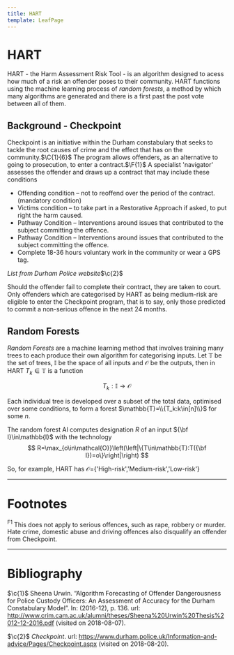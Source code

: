 ```yaml
---
title: HART
template: LeafPage
---
```


# HART
$\newcommand{\F}[1]{^{[\text{F}#1}]}$
$\newcommand{\C}[2]{^{[#1\text{, p.#2}]}}$
$\newcommand{\c}[1]{^{[#1]}}$

HART - the Harm Assessment Risk Tool - is an algorithm designed to acess how much of a risk an offender poses to their community. HART functions using the machine learning process of *random forests*, a method by which many algorithms are generated and there is a first past the post vote between all of them.

## Background - Checkpoint

Checkpoint is an initiative within the Durham constabulary that seeks to tackle the root causes of crime and the effect that has on the community.$\C{1}{6}$ The program allows offenders, as an alternative to going to prosecution, to enter a contract.$\F{1}$ A specialist 'navigator' assesses the offender and draws up a contract that may include these conditions

* Offending condition – not to reoffend over the period of the contract. (mandatory condition)
* Victims condition – to take part in a Restorative Approach if asked, to put right the harm caused.
* Pathway Condition – Interventions around issues that contributed to the subject committing the offence.
* Pathway Condition – Interventions around issues that contributed to the subject committing the offence.
* Complete 18-36 hours voluntary work in the community or wear a GPS tag.

*List from Durham Police website*$\c{2}$

Should the offender fail to complete their contract, they are taken to court. Only offenders which are categorised by HART as being medium-risk are eligible to enter the Checkpoint program, that is to say, only those predicted to commit a non-serious offence in the next 24 months.

## Random Forests

*Random Forests* are a machine learning method that involves training many trees to each produce their own algorithm for categorising inputs. Let $\mathbb{T}$ be the set of trees, $\mathbb{I}$ be the space of all inputs and $\mathcal{O}$ be the outputs, then in HART $T_k\in\mathbb{T}$ is a function

$$ T_k:\mathbb{I}\to\mathcal{O} $$

Each individual tree is developed over a subset of the total data, optimised over some conditions, to form a forest $\mathbb{T}=\\{T_k:k\in[n]\\}$ for some $n$.

The random forest AI computes designation $R$ of an input ${\bf I}\in\mathbb{I}$ with the technology
$$ R=\max_{o\in\mathcal{O}}\left(\left|\{T\in\mathbb{T}:T({\bf I})=o\}\right|\right) $$

So, for example, HART has $\mathcal{O}=${'High-risk','Medium-risk','Low-risk'}

---
# Footnotes

$^{\text{F}1}$ This does not apply to serious offences, such as rape, robbery or murder. Hate crime, domestic abuse and driving offences also disqualify an offender from Checkpoint.

---
# Bibliography

$\c{1}$ Sheena Urwin. “Algorithm Forecasting of Offender Dangerousness for Police Custody Officers: An Assessment of Accuracy for the Durham Constabulary Model”. In: (2016-12), p. 136. url: http://www.crim.cam.ac.uk/alumni/theses/Sheena%20Urwin%20Thesis%2012-12-2016.pdf (visited on 2018-08-07).

$\c{2}$ *Checkpoint*. url: https://www.durham.police.uk/Information-and-advice/Pages/Checkpoint.aspx (visited on 2018-08-20).
